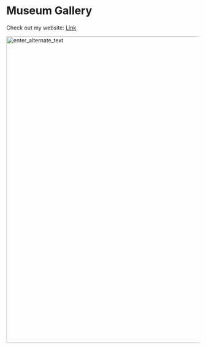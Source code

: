 # Museum Gallery

Check out my website: [Link](https://destiney00.github.io/museum-gallery/)

<img src="https://github.com/destiney00/museum-gallery/assets/144746295/38396e65-482e-45f6-bab2-49b89eb1b566" width="800px" alt="enter_alternate_text">
